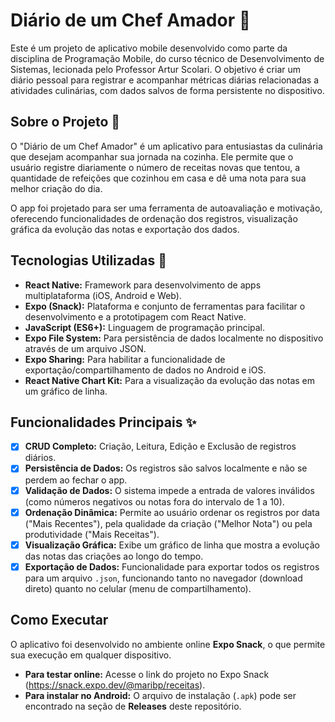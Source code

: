 # Diário de um Chef Amador 🍳

Este é um projeto de aplicativo mobile desenvolvido como parte da disciplina de Programação Mobile, do curso técnico de Desenvolvimento de Sistemas, lecionada pelo Professor Artur Scolari. O objetivo é criar um diário pessoal para registrar e acompanhar métricas diárias relacionadas a atividades culinárias, com dados salvos de forma persistente no dispositivo.

## Sobre o Projeto 📝

O "Diário de um Chef Amador" é um aplicativo para entusiastas da culinária que desejam acompanhar sua jornada na cozinha. Ele permite que o usuário registre diariamente o número de receitas novas que tentou, a quantidade de refeições que cozinhou em casa e dê uma nota para sua melhor criação do dia.

O app foi projetado para ser uma ferramenta de autoavaliação e motivação, oferecendo funcionalidades de ordenação dos registros, visualização gráfica da evolução das notas e exportação dos dados.

## Tecnologias Utilizadas 🚀

*   **React Native:** Framework para desenvolvimento de apps multiplataforma (iOS, Android e Web).
*   **Expo (Snack):** Plataforma e conjunto de ferramentas para facilitar o desenvolvimento e a prototipagem com React Native.
*   **JavaScript (ES6+):** Linguagem de programação principal.
*   **Expo File System:** Para persistência de dados localmente no dispositivo através de um arquivo JSON.
*   **Expo Sharing:** Para habilitar a funcionalidade de exportação/compartilhamento de dados no Android e iOS.
*   **React Native Chart Kit:** Para a visualização da evolução das notas em um gráfico de linha.

## Funcionalidades Principais ✨

- [x] **CRUD Completo:** Criação, Leitura, Edição e Exclusão de registros diários.
- [x] **Persistência de Dados:** Os registros são salvos localmente e não se perdem ao fechar o app.
- [x] **Validação de Dados:** O sistema impede a entrada de valores inválidos (como números negativos ou notas fora do intervalo de 1 a 10).
- [x] **Ordenação Dinâmica:** Permite ao usuário ordenar os registros por data ("Mais Recentes"), pela qualidade da criação ("Melhor Nota") ou pela produtividade ("Mais Receitas").
- [x] **Visualização Gráfica:** Exibe um gráfico de linha que mostra a evolução das notas das criações ao longo do tempo.
- [x] **Exportação de Dados:** Funcionalidade para exportar todos os registros para um arquivo `.json`, funcionando tanto no navegador (download direto) quanto no celular (menu de compartilhamento).

## Como Executar

O aplicativo foi desenvolvido no ambiente online **Expo Snack**, o que permite sua execução em qualquer dispositivo.

*   **Para testar online:** Acesse o link do projeto no Expo Snack (https://snack.expo.dev/@maribp/receitas).
*   **Para instalar no Android:** O arquivo de instalação (`.apk`) pode ser encontrado na seção de **Releases** deste repositório.


